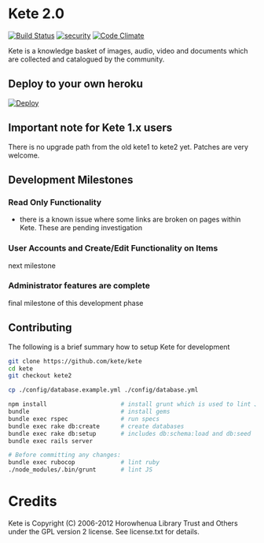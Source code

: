 # Kete 2.0

[![Build Status](https://travis-ci.org/kete/kete.svg?branch=kete2)](https://travis-ci.org/kete/kete)
[![security](https://hakiri.io/github/kete/kete/master.svg)](https://hakiri.io/github/kete/kete/master)
[![Code Climate](https://codeclimate.com/github/kete/kete/badges/gpa.svg)](https://codeclimate.com/github/kete/kete)

Kete is a knowledge basket of images, audio, video and documents which are collected and catalogued by the community.

## Deploy to your own heroku

[![Deploy](https://www.herokucdn.com/deploy/button.svg)](https://heroku.com/deploy)


## Important note for Kete 1.x users

There is no upgrade path from the old kete1 to kete2 yet. Patches are very welcome.

## Development Milestones

### Read Only Functionality
- there is a known issue where some links are broken on pages within Kete. These are pending investigation

### User Accounts and Create/Edit Functionality on Items
next milestone

### Administrator features are complete
final milestone of this development phase


## Contributing

The following is a brief summary how to setup Kete for development

```sh
git clone https://github.com/kete/kete
cd kete
git checkout kete2

cp ./config/database.example.yml ./config/database.yml

npm install                     # install grunt which is used to lint JS
bundle                          # install gems
bundle exec rspec               # run specs
bundle exec rake db:create      # create databases
bundle exec rake db:setup       # includes db:schema:load and db:seed
bundle exec rails server

# Before committing any changes:
bundle exec rubocop             # lint ruby
./node_modules/.bin/grunt       # lint JS
```

# Credits

Kete is Copyright (C) 2006-2012 Horowhenua Library Trust and Others under the GPL version 2 license.  See license.txt for details.
